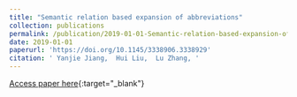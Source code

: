 ```yaml
---
title: "Semantic relation based expansion of abbreviations"
collection: publications
permalink: /publication/2019-01-01-Semantic-relation-based-expansion-of-abbreviations
date: 2019-01-01
paperurl: 'https://doi.org/10.1145/3338906.3338929'
citation: ' Yanjie Jiang,  Hui Liu,  Lu Zhang, '
---
```

[Access paper here](https://doi.org/10.1145/3338906.3338929){:target="_blank"}

